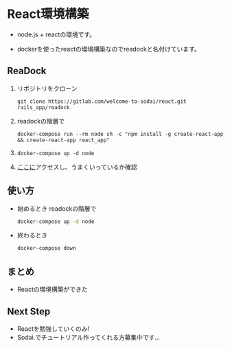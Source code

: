 # React環境構築

- node.js + reactの環境です。

- dockerを使ったreactの環境構築なのでreadockと名付けています。

  

## ReaDock

1. リポジトリをクローン

   ```
   git clone https://gitlab.com/welcome-to-sodai/react.git rails_app/readock
   ```

2. readockの階層で

   ```
   docker-compose run --rm node sh -c "npm install -g create-react-app && create-react-app react_app"
   ```

3. ```
   docker-compose up -d node
   ```

4. [ここに](http://localhost:3000)アクセスし、うまくいっているか確認


## 使い方

- 始めるとき readockの階層で
   ```bash
   docker-compose up -d node
   ```
- 終わるとき
   ```bash
   docker-compose down
   ```

## まとめ

- Reactの環境構築ができた

## Next Step

- Reactを勉強していくのみ!
- Sodai.でチュートリアル作ってくれる方募集中です...

   
